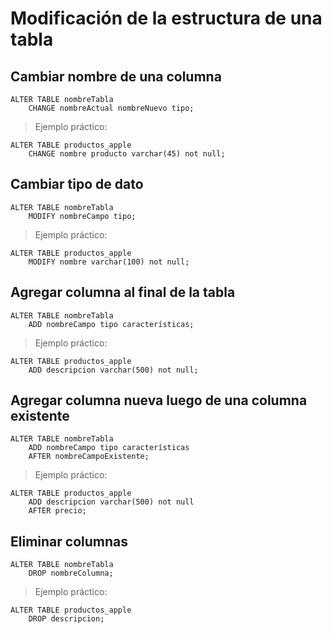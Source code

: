 # Modificación de la estructura de una tabla

## Cambiar nombre de una columna

    ALTER TABLE nombreTabla  
        CHANGE nombreActual nombreNuevo tipo; 

> Ejemplo práctico:

    ALTER TABLE productos_apple  
        CHANGE nombre producto varchar(45) not null;

## Cambiar tipo de dato

    ALTER TABLE nombreTabla  
        MODIFY nombreCampo tipo;

> Ejemplo práctico:

    ALTER TABLE productos_apple  
        MODIFY nombre varchar(100) not null;

## Agregar columna al final de la tabla

    ALTER TABLE nombreTabla  
        ADD nombreCampo tipo características;

> Ejemplo práctico:

    ALTER TABLE productos_apple  
        ADD descripcion varchar(500) not null;

## Agregar columna nueva luego de una columna existente

    ALTER TABLE nombreTabla  
        ADD nombreCampo tipo características  
        AFTER nombreCampoExistente; 

> Ejemplo práctico:

    ALTER TABLE productos_apple  
        ADD descripcion varchar(500) not null  
        AFTER precio;


## Eliminar columnas

    ALTER TABLE nombreTabla  
        DROP nombreColumna;

> Ejemplo práctico:

    ALTER TABLE productos_apple  
        DROP descripcion;